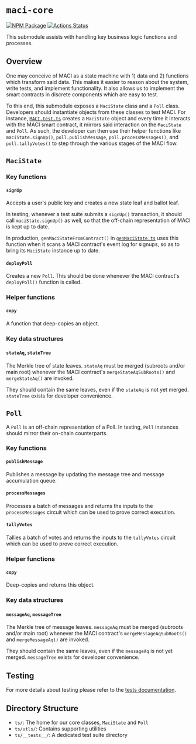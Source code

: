 # `maci-core`

[![NPM Package][core-npm-badge]][core-npm-link]
[![Actions Status][core-actions-badge]][core-actions-link]

This submodule assists with handling key business logic functions and
processes.

## Overview

One may conceive of MACI as a state machine with 1) data and 2) functions which
transform said data. This makes it easier to reason about the system, write
tests, and implement functionality. It also allows us to implement the smart
contracts in discrete components which are easy to test.

To this end, this submodule exposes a `MaciState` class and a `Poll` class.
Developers should instantiate objects from these classes to test MACI. For
instance, [`MACI.test.ts`](`../contracts/ts/__tests__/MACI.test.ts`) creates a
`MaciState` object and every time it interacts with the MACI smart contract, it
mirrors said interaction on the `MaciState` and `Poll`. As such, the developer
can then use their helper functions like `maciState.signUp()`,
`poll.publishMessage`, `poll.processMessages()`, and `poll.tallyVotes()` to
step through the various stages of the MACI flow.

## `MaciState`

### Key functions

#### **`signUp`**

Accepts a user's public key and creates a new state leaf and ballot leaf.

In testing, whenever a test suite submits a `signUp()` transaction, it should
call `maciState.signUp()` as well, so that the off-chain representation of MACI
is kept up to date.

In production, `genMaciStateFromContract()` in
[`genMaciState.ts`](`contracts/ts/genMaciState.ts`) uses this function when it
scans a MACI contract's event log for signups, so as to bring its `MaciState`
instance up to date.

#### **`deployPoll`**

Creates a new `Poll`. This should be done whenever the MACI contract's
`deployPoll()` function is called.

### Helper functions

#### **`copy`**

A function that deep-copies an object.

### Key data structures

#### **`stateAq`**, **`stateTree`**

The Merkle tree of state leaves. `stateAq` must be merged (subroots and/or main
root) whenever the MACI contract's `mergeStateAqSubRoots()` and
`mergeStateAq()` are invoked.

They should contain the same leaves, even if the `stateAq` is not yet merged.
`stateTree` exists for developer convenience.

## **`Poll`**

A `Poll` is an off-chain representation of a Poll. In testing, `Poll` instances
should mirror their on-chain counterparts.

### Key functions

#### **`publishMessage`**

Publishes a message by updating the message tree and message accumulation
queue.

#### **`processMessages`**

Processes a batch of messages and returns the inputs to the `processMessages`
circuit which can be used to prove correct execution.

#### **`tallyVotes`**

Tallies a batch of votes and returns the inputs to the `tallyVotes`
circuit which can be used to prove correct execution.

### Helper functions

#### **`copy`**

Deep-copies and returns this object.

### Key data structures

#### **`messageAq`**, **`messageTree`**

The Merkle tree of message leaves. `messageAq` must be merged (subroots and/or
main root) whenever the MACI contract's `mergeMessageAqSubRoots()` and
`mergeMessageAq()` are invoked.

They should contain the same leaves, even if the `messageAq` is not yet merged.
`messageTree` exists for developer convenience.

## Testing

For more details about testing please refer to the [tests documentation](https://maci.pse.dev/docs/testing).

[core-npm-badge]: https://img.shields.io/npm/v/maci-core.svg
[core-npm-link]: https://www.npmjs.com/package/maci-core
[core-actions-badge]: https://github.com/privacy-scaling-explorations/maci/actions/workflows/core-build.yml/badge.svg
[core-actions-link]: https://github.com/privacy-scaling-explorations/maci/actions?query=workflow%3Acore

## Directory Structure

- `ts/`: The home for our core classes, `MaciState` and `Poll`
- `ts/utls/`: Contains supporting utilities
- `ts/__tests__/`: A dedicated test suite directory
